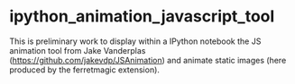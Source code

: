 # ipython_animation_javascript_tool

This is preliminary work to display within a IPython notebook 
the JS animation tool from Jake Vanderplas (https://github.com/jakevdp/JSAnimation) 
and animate static images (here produced by the ferretmagic extension).

